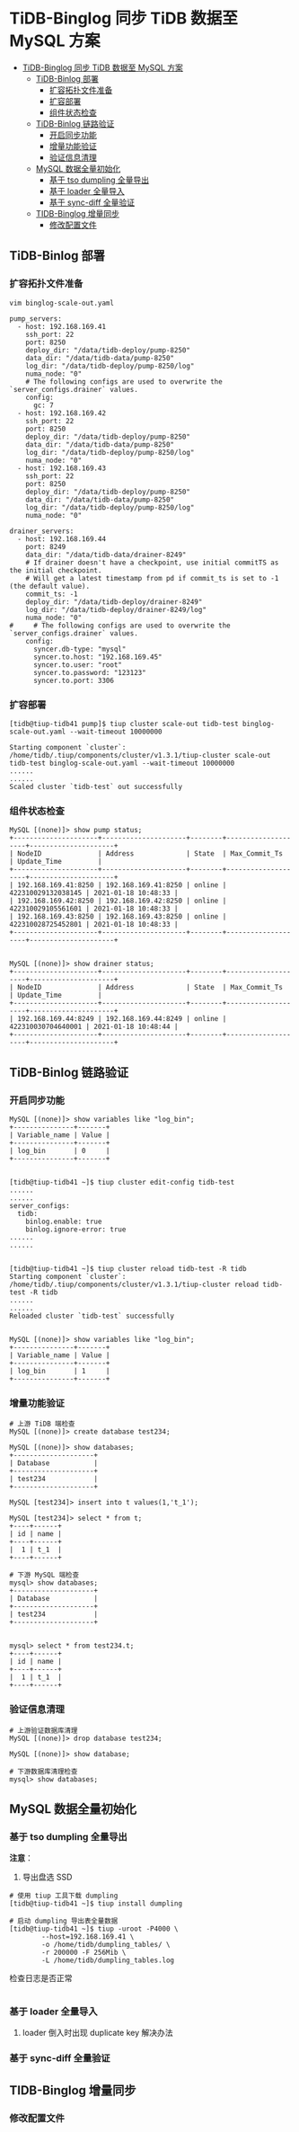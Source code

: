# TiDB-Binglog 同步 TiDB 数据至 MySQL 方案

<!-- TOC -->

- [TiDB-Binglog 同步 TiDB 数据至 MySQL 方案](#tidb-binglog-同步-tidb-数据至-mysql-方案)
    - [TiDB-Binlog 部署](#tidb-binlog-部署)
        - [扩容拓扑文件准备](#扩容拓扑文件准备)
        - [扩容部署](#扩容部署)
        - [组件状态检查](#组件状态检查)
    - [TiDB-Binlog 链路验证](#tidb-binlog-链路验证)
        - [开启同步功能](#开启同步功能)
        - [增量功能验证](#增量功能验证)
        - [验证信息清理](#验证信息清理)
    - [MySQL 数据全量初始化](#mysql-数据全量初始化)
        - [基于 tso dumpling 全量导出](#基于-tso-dumpling-全量导出)
        - [基于 loader 全量导入](#基于-loader-全量导入)
        - [基于 sync-diff 全量验证](#基于-sync-diff-全量验证)
    - [TIDB-Binglog 增量同步](#tidb-binglog-增量同步)
        - [修改配置文件](#修改配置文件)

<!-- /TOC -->



## TiDB-Binlog 部署

### 扩容拓扑文件准备
```shell
vim binglog-scale-out.yaml

pump_servers:
  - host: 192.168.169.41
    ssh_port: 22
    port: 8250
    deploy_dir: "/data/tidb-deploy/pump-8250"
    data_dir: "/data/tidb-data/pump-8250"
    log_dir: "/data/tidb-deploy/pump-8250/log"
    numa_node: "0"
    # The following configs are used to overwrite the `server_configs.drainer` values.
    config:
      gc: 7
  - host: 192.168.169.42
    ssh_port: 22
    port: 8250
    deploy_dir: "/data/tidb-deploy/pump-8250"
    data_dir: "/data/tidb-data/pump-8250"
    log_dir: "/data/tidb-deploy/pump-8250/log"
    numa_node: "0"
  - host: 192.168.169.43
    ssh_port: 22
    port: 8250
    deploy_dir: "/data/tidb-deploy/pump-8250"
    data_dir: "/data/tidb-data/pump-8250"
    log_dir: "/data/tidb-deploy/pump-8250/log"
    numa_node: "0"

drainer_servers:
  - host: 192.168.169.44
    port: 8249
    data_dir: "/data/tidb-data/drainer-8249"
    # If drainer doesn't have a checkpoint, use initial commitTS as the initial checkpoint.
    # Will get a latest timestamp from pd if commit_ts is set to -1 (the default value).
    commit_ts: -1
    deploy_dir: "/data/tidb-deploy/drainer-8249"
    log_dir: "/data/tidb-deploy/drainer-8249/log"
    numa_node: "0"
#     # The following configs are used to overwrite the `server_configs.drainer` values.
    config:
      syncer.db-type: "mysql"
      syncer.to.host: "192.168.169.45"
      syncer.to.user: "root"
      syncer.to.password: "123123"
      syncer.to.port: 3306
```

### 扩容部署  

```shell
[tidb@tiup-tidb41 pump]$ tiup cluster scale-out tidb-test binglog-scale-out.yaml --wait-timeout 10000000

Starting component `cluster`: /home/tidb/.tiup/components/cluster/v1.3.1/tiup-cluster scale-out tidb-test binglog-scale-out.yaml --wait-timeout 10000000
......
......
Scaled cluster `tidb-test` out successfully
```
### 组件状态检查

```shell
MySQL [(none)]> show pump status;
+---------------------+---------------------+--------+--------------------+---------------------+
| NodeID              | Address             | State  | Max_Commit_Ts      | Update_Time         |
+---------------------+---------------------+--------+--------------------+---------------------+
| 192.168.169.41:8250 | 192.168.169.41:8250 | online | 422310029132038145 | 2021-01-18 10:48:33 |
| 192.168.169.42:8250 | 192.168.169.42:8250 | online | 422310029105561601 | 2021-01-18 10:48:33 |
| 192.168.169.43:8250 | 192.168.169.43:8250 | online | 422310028725452801 | 2021-01-18 10:48:33 |
+---------------------+---------------------+--------+--------------------+---------------------+


MySQL [(none)]> show drainer status;
+---------------------+---------------------+--------+--------------------+---------------------+
| NodeID              | Address             | State  | Max_Commit_Ts      | Update_Time         |
+---------------------+---------------------+--------+--------------------+---------------------+
| 192.168.169.44:8249 | 192.168.169.44:8249 | online | 422310030704640001 | 2021-01-18 10:48:44 |
+---------------------+---------------------+--------+--------------------+---------------------+

```


## TiDB-Binlog 链路验证



### 开启同步功能

```shell
MySQL [(none)]> show variables like "log_bin";
+---------------+-------+
| Variable_name | Value |
+---------------+-------+
| log_bin       | 0     |
+---------------+-------+


[tidb@tiup-tidb41 ~]$ tiup cluster edit-config tidb-test
......
......
server_configs:
  tidb:
    binlog.enable: true
    binlog.ignore-error: true
......
......


[tidb@tiup-tidb41 ~]$ tiup cluster reload tidb-test -R tidb
Starting component `cluster`: /home/tidb/.tiup/components/cluster/v1.3.1/tiup-cluster reload tidb-test -R tidb
......
......
Reloaded cluster `tidb-test` successfully


MySQL [(none)]> show variables like "log_bin";
+---------------+-------+
| Variable_name | Value |
+---------------+-------+
| log_bin       | 1     |
+---------------+-------+

```

### 增量功能验证

```
# 上游 TiDB 端检查
MySQL [(none)]> create database test234;

MySQL [(none)]> show databases;
+--------------------+
| Database           |
+--------------------+
| test234            |
+--------------------+

MySQL [test234]> insert into t values(1,'t_1');

MySQL [test234]> select * from t;
+----+------+
| id | name |
+----+------+
|  1 | t_1  |
+----+------+

# 下游 MySQL 端检查
mysql> show databases;
+--------------------+
| Database           |
+--------------------+
| test234            |
+--------------------+


mysql> select * from test234.t;
+----+------+
| id | name |
+----+------+
|  1 | t_1  |
+----+------+
```
### 验证信息清理

```shell
# 上游验证数据库清理
MySQL [(none)]> drop database test234;

MySQL [(none)]> show database;

# 下游数据库清理检查
mysql> show databases;
```

## MySQL 数据全量初始化

### 基于 tso dumpling 全量导出

**注意**：
1. 导出盘选 SSD 

```shell
# 使用 tiup 工具下载 dumpling 
[tidb@tiup-tidb41 ~]$ tiup install dumpling

# 启动 dumpling 导出表全量数据
[tidb@tiup-tidb41 ~]$ tiup -uroot -P4000 \
        --host=192.168.169.41 \
        -o /home/tidb/dumpling_tables/ \
        -r 200000 -F 256Mib \
        -L /home/tidb/dumpling_tables.log
```

检查日志是否正常

```shell

```

### 基于 loader 全量导入



1. loader 倒入时出现 duplicate key 解决办法

### 基于 sync-diff 全量验证



## TIDB-Binglog 增量同步


### 修改配置文件

